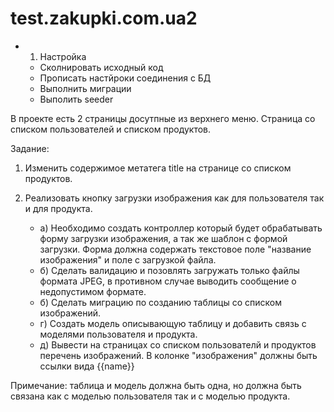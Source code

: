 # test.zakupki.com.ua2

* 1. Настройка
	* Сколнировать исходный код
	* Прописать настйроки соединения с БД
	* Выполнить миграции
	* Выполить seeder

В проекте есть 2 страницы досутпные из верхнего меню. Страница со списком пользователей и списком продуктов.

Задание:

1. Изменить содержимое метатега title на странице со списком продуктов.

2. Реализовать кнопку загрузки изображения как для пользователя так и для продукта.

    * а) Необходимо создать контроллер который будет обрабатывать форму загрузки изображения, а так же шаблон с формой загрузки. Форма должна содержать текстовое поле "название изображения" и поле с загрузкой файла.
    * б) Сделать валидацию и позовлять загружать только файлы формата JPEG, в противном случае выводить сообщение о недопустимом формате.
    * б) Сделать миграцию по созданию таблицы со списком изображений.
    * г) Создать модель описывающую таблицу и добавить связь с моделями пользователя и продукта.
    * д) Вывести на страницах со списком пользователй и продуктов перечень изображений. В колонке "изображения" должны быть ссылки вида <a hre="{{path}}">{{name}}</a>

Примечание: таблица и модель должна быть одна, но должна быть связана как с моделью пользователя так и с моделью продукта.
